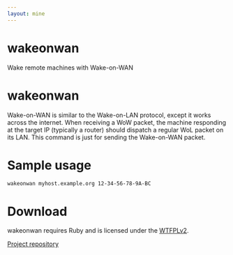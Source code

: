 ```yaml
---
layout: mine
---
```


# wakeonwan

Wake remote machines with Wake-on-WAN

# wakeonwan #

Wake-on-WAN is similar to the Wake-on-LAN protocol, except it works across the internet. When receiving a WoW packet, the machine responding at the target IP (typically a router) should dispatch a regular WoL packet on its LAN. This command is just for sending the Wake-on-WAN packet.

# Sample usage #

```
wakeonwan myhost.example.org 12-34-56-78-9A-BC
```

# Download #

wakeonwan requires Ruby and is licensed under the [WTFPLv2](../wtfpl).

[Project repository](https://github.com/hydrargyrum/attic/tree/master/wakeonwan)
